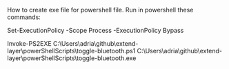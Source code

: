 How to create exe file for powershell file.
Run in powershell these commands:

<!-- Use to digitally sign -->
Set-ExecutionPolicy -Scope Process -ExecutionPolicy Bypass

<!-- Create exe file -->
Invoke-PS2EXE C:\Users\adria\github\extend-layer\powerShellScripts\toggle-bluetooth.ps1 C:\Users\adria\github\extend-layer\powerShellScripts\toggle-bluetooth.exe
